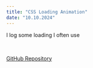 ```yaml
---
title: "CSS Loading Animation"
date: "10.10.2024"
---
```


I log some loading I often use

&nbsp;

[GitHub Repository](https://github.com/haorocks/devlog/tree/main/sources/src/components/elements/loadingSpin)
